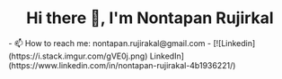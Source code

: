 <h1 align="center">Hi there 👋, I'm Nontapan Rujirkal</h1>
- 📫 How to reach me: nontapan.rujirakal@gmail.com
- [![Linkedin](https://i.stack.imgur.com/gVE0j.png) LinkedIn](https://www.linkedin.com/in/nontapan-rujirakal-4b1936221/)

<!--
**nontapanr/nontapanr** is a ✨ _special_ ✨ repository because its `README.md` (this file) appears on your GitHub profile.

Here are some ideas to get you started:

- 🔭 I’m currently working on ...
- 🌱 I’m currently learning ...
- 👯 I’m looking to collaborate on ...
- 🤔 I’m looking for help with ...
- 💬 Ask me about ...
- 📫 How to reach me: ...
- 😄 Pronouns: ...
- ⚡ Fun fact: ...
-->
